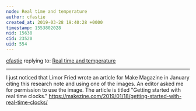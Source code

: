 ```yaml
---
node: Real time and temperature
author: cfastie
created_at: 2019-03-28 19:40:28 +0000
timestamp: 1553802028
nid: 15638
cid: 23520
uid: 554
---
```




[cfastie](../profile/cfastie) replying to: [Real time and temperature](../notes/cfastie/01-30-2018/real-time-and-temperature)

----
 I just noticed that Limor Fried wrote an article for Make Magazine in January citing this research note and using one of the images. An editor asked me for permission to use the image. The article is titled "Getting started with real time clocks."
https://makezine.com/2019/01/18/getting-started-with-real-time-clocks/